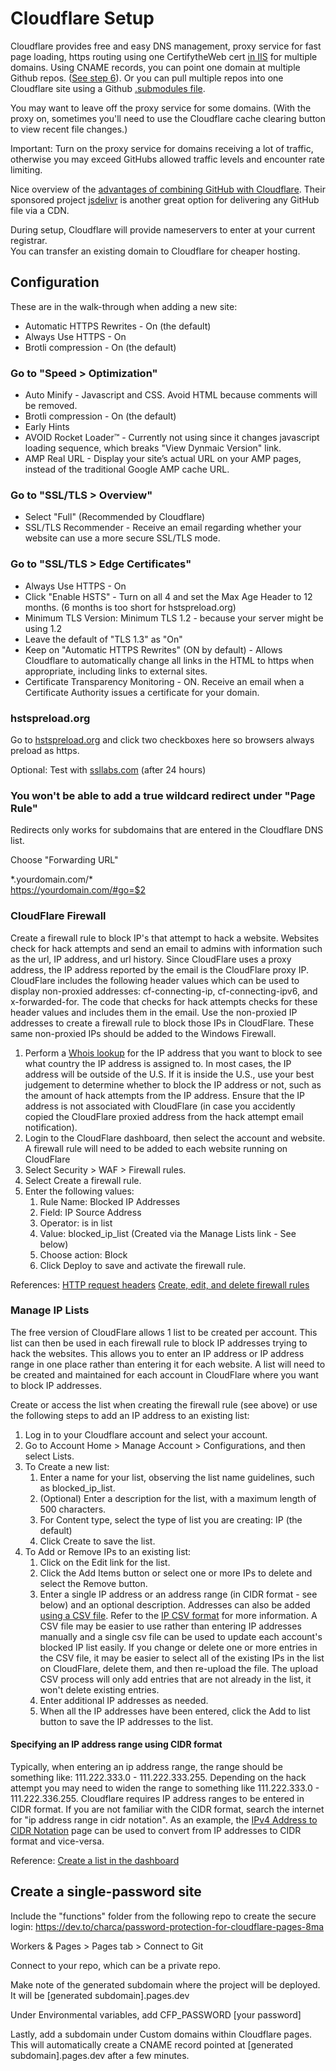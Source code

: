 # Cloudflare Setup

Cloudflare provides free and easy DNS management, proxy service for fast page loading, https routing using one CertifytheWeb cert [in IIS](https://model.earth/setup) for multiple domains.  Using CNAME records, you can point one domain at multiple Github repos. ([See step 6](../../start/steps/)). Or you can pull multiple repos into one Cloudflare site using a Github [.submodules file](../submodules/).

You may want to leave off the proxy service for some domains. (With the proxy on, sometimes you'll need to  use the Cloudflare cache clearing button to view recent file changes.)

Important: Turn on the proxy service for domains receiving a lot of traffic, otherwise you may exceed GitHubs allowed traffic levels and encounter rate limiting.  

Nice overview of the [advantages of combining GitHub with Cloudflare](https://www.toptal.com/github/unlimited-scale-web-hosting-github-pages-cloudflare). Their sponsored project [jsdelivr](https://gomakethings.com/how-to-turn-any-github-repo-into-a-cdn/) is another great option for delivering any GitHub file via a CDN.

During setup, Cloudflare will provide nameservers to enter at your current registrar.  
You can transfer an existing domain to Cloudflare for cheaper hosting.  

## Configuration

These are in the walk-through when adding a new site:

- Automatic HTTPS Rewrites - On (the default)
- Always Use HTTPS - On  
- Brotli compression - On (the default)  


### Go to "Speed > Optimization"  

- Auto Minify - Javascript and CSS. Avoid HTML because comments will be removed.  
- Brotli compression - On (the default)  
- Early Hints  
- AVOID Rocket Loader™ - Currently not using since it changes javascript loading sequence, which breaks "View Dynmaic Version" link.  <!--Improve the paint time for pages which include JavaScript.  -->
- AMP Real URL - Display your site’s actual URL on your AMP pages, instead of the traditional Google AMP cache URL.  



<!--
The following set-up steps originated from the three videos here: https://httpsiseasy.com
Video 2: Under the same tab
https://www.youtube.com/watch?time_continue=1&v=mVzdEl5G0iM
-->

### Go to "SSL/TLS > Overview"  

- Select "Full" (Recommended by Cloudflare)  
- SSL/TLS Recommender - Receive an email regarding whether your website can use a more secure SSL/TLS mode.  

### Go to "SSL/TLS > Edge Certificates"  

- Always Use HTTPS - On  
- Click "Enable HSTS" - Turn on all 4 and set the Max Age Header to 12 months. (6 months is too short for hstspreload.org)  
- Minimum TLS Version: Minimum TLS 1.2 - because your server might be using 1.2<!--(but use TLS 1.3)-->  
- Leave the default of "TLS 1.3" as "On"  
- Keep on "Automatic HTTPS Rewrites" (ON by default) - Allows Cloudflare to automatically change all links in the HTML to https when appropriate, including links to external sites.  
- Certificate Transparency Monitoring - ON. Receive an email when a Certificate Authority issues a certificate for your domain.  

### hstspreload.org

Go to [hstspreload.org](https://hstspreload.org) and click two checkboxes here so browsers always preload as https.  

Optional: Test with [ssllabs.com](https://www.ssllabs.com/ssltest/analyze.html?hideResults=on&latest) (after 24 hours)  

### You won't be able to add a true wildcard redirect under "Page Rule"

Redirects only works for subdomains that are entered in the Cloudflare DNS list.  

Choose "Forwarding URL"  

\*.yourdomain.com/\*  
https://yourdomain.com/#go=$2  

### CloudFlare Firewall
Create a firewall rule to block IP's that attempt to hack a website. Websites check for hack attempts and send an email to admins with information such as the url, IP address, and url history. Since CloudFlare uses a proxy address, the IP address reported by the email is the CloudFlare proxy IP. CloudFlare includes the following header values which can be used to display non-proxied addresses: cf-connecting-ip, cf-connecting-ipv6, and x-forwarded-for. The code that checks for hack attempts checks for these header values and includes them in the email. Use the non-proxied IP addresses to create a firewall rule to block those IPs in CloudFlare. These same non-proxied IPs should be added to the Windows Firewall.

1. Perform a [Whois lookup](https://www.whois.com/whois/) for the IP address that you want to block to see what country the IP address is assigned to. In most cases, the IP address will be outside of the U.S. If it is inside the U.S., use your best judgement to determine whether to block the IP address or not, such as the amount of hack attempts from the IP address. Ensure that the IP address is not associated with CloudFlare (in case you accidently copied the CloudFlare proxied address from the hack attempt email notification). 
1. Login to the CloudFlare dashboard, then select the account and website. A firewall rule will need to be added to each website running on CloudFlare
1. Select Security > WAF > Firewall rules.
1. Select Create a firewall rule.
1. Enter the following values:
    1. Rule Name: Blocked IP Addresses
    1. Field: IP Source Address
    1. Operator: is in list
    1. Value: blocked\_ip\_list (Created via the Manage Lists link - See below)
    1. Choose action: Block
    1. Click Deploy to save and activate the firewall rule.

References:
[HTTP request headers](https://developers.cloudflare.com/fundamentals/get-started/reference/http-request-headers/#cf-connecting-ip)
[Create, edit, and delete firewall rules](https://developers.cloudflare.com/firewall/cf-dashboard/create-edit-delete-rules/)

### Manage IP Lists
The free version of CloudFlare allows 1 list to be created per account. This list can then be used in each firewall rule to block IP addresses trying to hack the websites. This allows you to enter an IP address or IP address range in one place rather than entering it for each website. A list will need to be created and maintained for each account in CloudFlare where you want to block IP addresses.

Create or access the list when creating the firewall rule (see above) or use the following steps to add an IP address to an existing list:
1. Log in to your Cloudflare account and select your account.
1. Go to Account Home > Manage Account > Configurations, and then select Lists.
1. To Create a new list:
    1. Enter a name for your list, observing the list name guidelines, such as blocked\_ip\_list.
    1. (Optional) Enter a description for the list, with a maximum length of 500 characters.
    1. For Content type, select the type of list you are creating: IP (the default)
    1. Click Create to save the list.
1. To Add or Remove IPs to an existing list:
    1. Click on the Edit link for the list.
    1. Click the Add Items button or select one or more IPs to delete and select the Remove button.
    1. Enter a single IP address or an address range (in CIDR format - see below) and an optional description. Addresses can also be added [using a CSV file](https://developers.cloudflare.com/fundamentals/global-configurations/lists/create-dashboard/#add-items-using-a-csv-file). Refer to the [IP CSV format](https://developers.cloudflare.com/fundamentals/global-configurations/lists/ip-lists/) for more information. A CSV file may be easier to use rather than entering IP addresses manually and a single csv file can be used to update each account's blocked IP list easily. If you change or delete one or more entries in the CSV file, it may be easier to select all of the existing IPs in the list on CloudFlare, delete them, and then re-upload the file. The upload CSV process will only add entries that are not already in the list, it won't delete existing entries.
    1. Enter additional IP addresses as needed.
    1. When all the IP addresses have been entered, click the Add to list button to save the IP addresses to the list.

#### Specifying an IP address range using CIDR format
Typically, when entering an ip address range, the range should be something like: 111.222.333.0 - 111.222.333.255. Depending on the hack attempt you may need to widen the range to something like 111.222.333.0 - 111.222.336.255. Cloudflare requires IP address ranges to be entered in CIDR format. If you are not familiar with the CIDR format, search the internet for "ip address range in cidr notation". As an example, the [IPv4 Address to CIDR Notation](https://www.ipaddressguide.com/cidr) page can be used to convert from IP addresses to CIDR format and vice-versa.


Reference:
[Create a list in the dashboard](https://developers.cloudflare.com/fundamentals/global-configurations/lists/create-dashboard/)



## Create a single-password site

Include the "functions" folder from the following repo to create the secure login: https://dev.to/charca/password-protection-for-cloudflare-pages-8ma

<!--
No longer seeing this route, double-check then delete thiL
Add a custom domain in cloudflare Pages by clicking "Create a project" at "Account Home > Pages"
-->

Workers & Pages > Pages tab > Connect to Git

Connect to your repo, which can be a private repo.

Make note of the generated subdomain where the project will be deployed.  It will be [generated subdomain].pages.dev

Under Environmental variables, add CFP_PASSWORD [your password]

Lastly, add a subdomain under Custom domains within Cloudflare pages. This will automatically create a CNAME record pointed at [generated subdomain].pages.dev after a few minutes.
